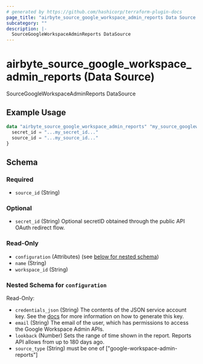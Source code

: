 ```yaml
---
# generated by https://github.com/hashicorp/terraform-plugin-docs
page_title: "airbyte_source_google_workspace_admin_reports Data Source - terraform-provider-airbyte"
subcategory: ""
description: |-
  SourceGoogleWorkspaceAdminReports DataSource
---
```


# airbyte_source_google_workspace_admin_reports (Data Source)

SourceGoogleWorkspaceAdminReports DataSource

## Example Usage

```terraform
data "airbyte_source_google_workspace_admin_reports" "my_source_googleworkspaceadminreports" {
  secret_id = "...my_secret_id..."
  source_id = "...my_source_id..."
}
```

<!-- schema generated by tfplugindocs -->
## Schema

### Required

- `source_id` (String)

### Optional

- `secret_id` (String) Optional secretID obtained through the public API OAuth redirect flow.

### Read-Only

- `configuration` (Attributes) (see [below for nested schema](#nestedatt--configuration))
- `name` (String)
- `workspace_id` (String)

<a id="nestedatt--configuration"></a>
### Nested Schema for `configuration`

Read-Only:

- `credentials_json` (String) The contents of the JSON service account key. See the <a href="https://developers.google.com/admin-sdk/reports/v1/guides/delegation">docs</a> for more information on how to generate this key.
- `email` (String) The email of the user, which has permissions to access the Google Workspace Admin APIs.
- `lookback` (Number) Sets the range of time shown in the report. Reports API allows from up to 180 days ago.
- `source_type` (String) must be one of ["google-workspace-admin-reports"]


